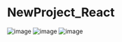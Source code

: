 # NewProject_React

![image](https://user-images.githubusercontent.com/60517623/163530104-eb934736-7d3e-438f-98d2-aceed3e860d5.png)
![image](https://user-images.githubusercontent.com/60517623/163530466-d0ab7d4b-fd84-4c81-a3d4-671d2292286b.png)
![image](https://user-images.githubusercontent.com/60517623/163530546-d4d7db7c-0b42-48b7-aeb0-5ab18f8a1fce.png)
